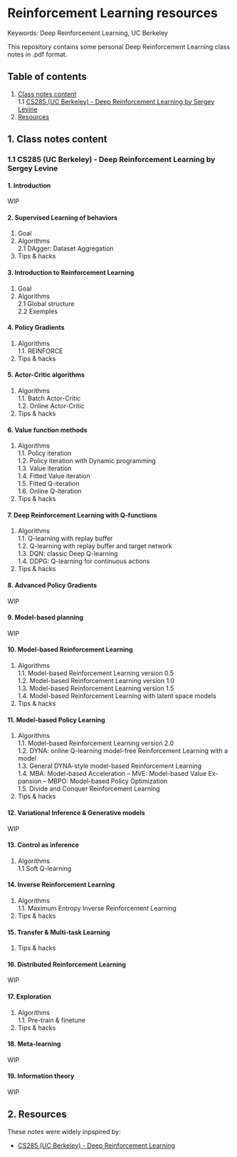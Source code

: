 # Reinforcement Learning resources

Keywords: Deep Reinforcement Learning, UC Berkeley

This repository contains some personal Deep Reinforcement Learning class notes in .pdf format.

## Table of contents

1. [ Class notes content ](#1-class-notes-content)  
    1.1 [ CS285 (UC Berkeley) - Deep Reinforcement Learning by Sergey Levine ](#11-cs285-uc-berkeley---deep-reinforcement-learning-by-sergey-levine)
2. [ Resources ](#2-resources)

## 1. Class notes content

### 1.1 CS285 (UC Berkeley) - Deep Reinforcement Learning by Sergey Levine

#### 1. Introduction

WIP

#### 2. Supervised Learning of behaviors  

1. Goal  
2. Algorithms  
    2.1 DAgger: Dataset Aggregation  
3. Tips & hacks

#### 3. Introduction to Reinforcement Learning

1. Goal  
2. Algorithms  
    2.1 Global structure  
    2.2 Exemples

#### 4. Policy Gradients

1. Algorithms  
    1.1. REINFORCE
2. Tips & hacks

#### 5. Actor-Critic algorithms

1. Algorithms  
    1.1. Batch Actor-Critic  
    1.2. Online Actor-Critic
2. Tips & hacks

#### 6. Value function methods

1. Algorithms  
    1.1. Policy iteration  
    1.2. Policy iteration with Dynamic programming  
    1.3. Value iteration  
    1.4. Fitted Value iteration  
    1.5. Fitted Q-iteration  
    1.6. Online Q-iteration
2. Tips & hacks

#### 7. Deep Reinforcement Learning with Q-functions

1. Algorithms  
    1.1. Q-learning with replay buffer  
    1.2. Q-learning with replay buffer and target network  
    1.3. DQN: classic Deep Q-learning  
    1.4. DDPG: Q-learning for continuous actions
2. Tips & hacks

#### 8. Advanced Policy Gradients

WIP

#### 9. Model-based planning

WIP

#### 10. Model-based Reinforcement Learning

1. Algorithms  
    1.1. Model-based Reinforcement Learning version 0.5  
    1.2. Model-based Reinforcement Learning version 1.0  
    1.3. Model-based Reinforcement Learning version 1.5  
    1.4. Model-based Reinforcement Learning with latent space models
2. Tips & hacks

#### 11. Model-based Policy Learning

1. Algorithms  
    1.1. Model-based Reinforcement Learning version 2.0  
    1.2. DYNA: online Q-learning model-free Reinforcement Learning with
a model  
    1.3. General DYNA-style model-based Reinforcement Learning  
    1.4. MBA: Model-based Acceleration – MVE: Model-based Value Ex-
pansion – MBPO: Model-based Policy Optimization  
    1.5. Divide and Conquer Reinforcement Learning
2. Tips & hacks

#### 12. Variational Inference & Generative models

WIP

#### 13. Control as inference

1. Algorithms  
    1.1 Soft Q-learning

#### 14. Inverse Reinforcement Learning

1. Algorithms  
    1.1. Maximum Entropy Inverse Reinforcement Learning
2. Tips & hacks

#### 15. Transfer & Multi-task Learning

1. Tips & hacks

#### 16. Distributed Reinforcement Learning

WIP

#### 17. Exploration

1. Algorithms  
    1.1. Pre-train & finetune
2. Tips & hacks

#### 18. Meta-learning

WIP

#### 19. Information theory

WIP

## 2. Resources

These notes were widely inpspired by:
* [ CS285 (UC Berkeley) - Deep Reinforcement Learning ](http://rail.eecs.berkeley.edu/deeprlcourse/)

